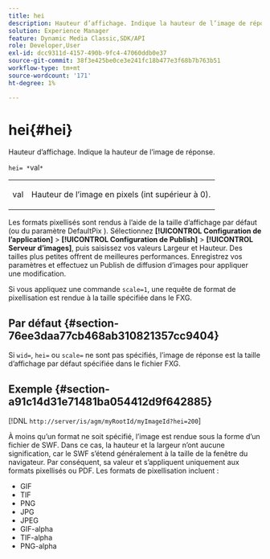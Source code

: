 ```yaml
---
title: hei
description: Hauteur d’affichage. Indique la hauteur de l’image de réponse.
solution: Experience Manager
feature: Dynamic Media Classic,SDK/API
role: Developer,User
exl-id: dcc9311d-4157-490b-9fc4-47060ddb0e37
source-git-commit: 38f3e425be0ce3e241fc18b477e3f68b7b763b51
workflow-type: tm+mt
source-wordcount: '171'
ht-degree: 1%

---
```


# hei{#hei}

Hauteur d’affichage. Indique la hauteur de l’image de réponse.

`hei= *`val`*`

<table id="simpletable_627E67D201744588815325F3C55F76A5"> 
 <tr class="strow"> 
  <td class="stentry"> <p><span class="codeph"> <span class="varname"> val</span></span> </p> </td> 
  <td class="stentry"> <p>Hauteur de l’image en pixels (int supérieur à 0). </p></td> 
 </tr> 
</table>

Les formats pixellisés sont rendus à l’aide de la taille d’affichage par défaut (ou du paramètre DefaultPix ). Sélectionnez **[!UICONTROL Configuration de l’application]** > **[!UICONTROL Configuration de Publish]** > **[!UICONTROL Serveur d’images]**, puis saisissez vos valeurs Largeur et Hauteur. Des tailles plus petites offrent de meilleures performances. Enregistrez vos paramètres et effectuez un Publish de diffusion d’images pour appliquer une modification.

Si vous appliquez une commande `scale=1`, une requête de format de pixellisation est rendue à la taille spécifiée dans le FXG.

## Par défaut {#section-76ee3daa77cb468ab310821357cc9404}

Si `wid=`, `hei=` ou `scale=` ne sont pas spécifiés, l’image de réponse est la taille d’affichage par défaut spécifiée dans le fichier FXG.

## Exemple {#section-a91c14d31e71481ba054412d9f642885}

[!DNL `http://server/is/agm/myRootId/myImageId?hei=200`]

À moins qu’un format ne soit spécifié, l’image est rendue sous la forme d’un fichier de SWF. Dans ce cas, la hauteur et la largeur n’ont aucune signification, car le SWF s’étend généralement à la taille de la fenêtre du navigateur. Par conséquent, sa valeur et s’appliquent uniquement aux formats pixellisés ou PDF. Les formats de pixellisation incluent :

* GIF
* TIF
* PNG
* JPG
* JPEG
* GIF-alpha
* TIF-alpha
* PNG-alpha
